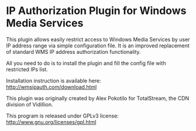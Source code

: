 IP Authorization Plugin for Windows Media Services
=========

This plugin allows easily restrict access to Windows Media Services by user IP address range via simple configuration file. It is an improved replacement of standard WMS IP address authorization functionality. 

All you need to do is to install the plugin and fill the config file with restricted IPs list.

Installation instruction is available here: http://wmsipauth.com/download.html

This plugin was originally created by Alex Pokotilo for TotalStream, the CDN division of Vidillion.

This program is released under GPLv3 license: http://www.gnu.org/licenses/gpl.html